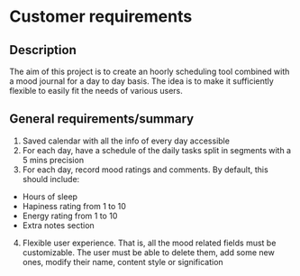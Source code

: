 # Customer requirements

## Description
The aim of this project is to create an hoorly scheduling tool combined with a mood journal
for a day to day basis. The idea is to make it sufficiently flexible to easily fit the needs
of various users. 

## General requirements/summary
 1. Saved calendar with all the info of every day accessible
 2. For each day, have a schedule of the daily tasks split in segments with a 5 mins precision 
 3. For each day, record mood ratings and comments. By default, this should include:
   - Hours of sleep
   - Hapiness rating from 1 to 10
   - Energy rating from 1 to 10 
   - Extra notes section
 4. Flexible user experience. That is, all the mood related fields must be customizable. 
    The user must be able to delete them, add some new ones, modify their name, content style or signification 